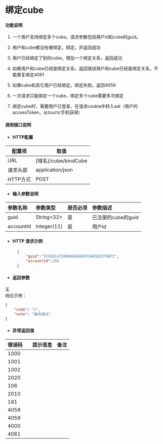 # 绑定cube

#### 功能说明

1. 一个用户支持绑定多个cube。请求参数包括用户id和cube的guid。

2. 用户和cube都没有被绑定，绑定，并返回成功

3. 用户已经绑定了别的cube，增加一个绑定关系，返回成功

4. 如果用户和cube已经是绑定关系，返回错误用户和cube已经是绑定关系，不能重复绑定4061

5. 如果cube和其它用户已经绑定，绑定失败。返回4059

6. 一次请求只能绑定一个cube，绑定多个cube需要多次绑定

7. 绑定cube时，需要用户已登录，在请求cookie中转入aat（用户的accessToken，从touch/手机获得）

#### 调用接口说明

* #### HTTP配置

| 配置项 | 取值 |
| --- | --- |
| URL | \[域名\]/cube/bindCube |
| 请求头部 | application/json |
| HTTP方式 | POST |

* #### 输入参数说明

| 参数名称 | 参数类型 | 是否必须 | 参数描述 |
| :--- | :--- | :--- | :--- |
| guid | String&lt;32&gt; | 是 | 已注册的cube的guid |
| accountId | Integer\(11\) | 是 | 用户id |

* #### HTTP 请求示例

  ```json
    {
        "guid":"3CF82C47206D4D4EA05FCA03D2CF5BF3",
        "accountId":268
    }
  ```
* #### 返回参数

无  
响应示例：

```json
{
    "code": "1",
    "note": "操作成功"
}
```

* #### 异常返回值

| 错误码 |  | 提示信息 | 备注 |
| :--- | :--- | :--- | :--- |
| 1000 |  |  |  |
| 1001 |  |  |  |
| 1002 |  |  |  |
| 2020 |  |  |  |
| 106 |  |  |  |
| 2010 |  |  |  |
| 181 |  |  |  |
| 4058 |  |  |  |
| 4059 |  |  |  |
| 4000 |  |  |  |
| 4061 |  |  |  |



